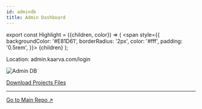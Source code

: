 ```yaml
---
id: admindb
title: Admin Dashboard
---
```


export const Highlight = ({children, color}) => ( <span style={{
      backgroundColor: '#E81D61',
      borderRadius: '2px',
      color: '#fff',
      padding: '0.5rem',
    }}> {children} </span> ); 

Location: admin.kaarva.com/login

![Admin DB](img/admindb01.png)

[<Highlight>Download Projects Files</Highlight>](https://drive.google.com/open?id=13uZT5QyqUcV9455clIGTDURwwen7fFn4)

___

[Go to Main Repo ↗](https://drive.google.com/open?id=11KXuPq4HX1llnvEmzUOvAOFbjy5nM95N)